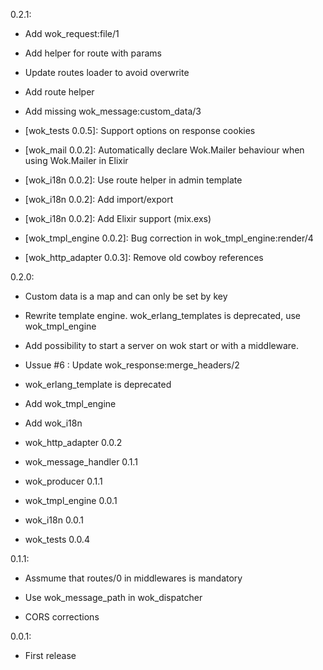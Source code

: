 0.2.1:
  * Add wok_request:file/1

  * Add helper for route with params

  * Update routes loader to avoid overwrite

  * Add route helper

  * Add missing wok_message:custom_data/3

  * [wok_tests 0.0.5]: Support options on response cookies

  * [wok_mail 0.0.2]: Automatically declare Wok.Mailer behaviour when using Wok.Mailer in Elixir

  * [wok_i18n 0.0.2]: Use route helper in admin template

  * [wok_i18n 0.0.2]: Add import/export

  * [wok_i18n 0.0.2]: Add Elixir support (mix.exs)

  * [wok_tmpl_engine 0.0.2]: Bug correction in wok_tmpl_engine:render/4

  * [wok_http_adapter 0.0.3]: Remove old cowboy references

0.2.0:
  * Custom data is a map and can only be set by key

  * Rewrite template engine. wok_erlang_templates is deprecated, use wok_tmpl_engine

  * Add possibility to start a server on wok start or with a middleware.

  * Ussue #6 : Update wok_response:merge_headers/2

  * wok_erlang_template is deprecated

  * Add wok_tmpl_engine

  * Add wok_i18n

  * wok_http_adapter 0.0.2

  * wok_message_handler 0.1.1

  * wok_producer 0.1.1

  * wok_tmpl_engine 0.0.1

  * wok_i18n 0.0.1

  * wok_tests 0.0.4
    
0.1.1:
  * Assmume that routes/0 in middlewares is mandatory

  * Use wok_message_path in wok_dispatcher

  * CORS corrections

0.0.1:
  * First release

